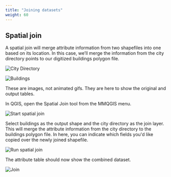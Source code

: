 ```yaml
---
title: "Joining datasets"
weight: 60
---
```


## Spatial join


A spatial join will merge attribute information from two shapefiles into one based on its location. In this case, we’ll merge the information from the city directory points to our digitized buildings polygon file. 

![City Directory](http://drive.google.com/uc?export=view&id=1Ai2cxqBdUrIOma6ECMWDjbAefp8wB057)

![Buildings](http://drive.google.com/uc?export=view&id=1xs4HnboXn8wZOqRK8hPm7INIo-Rjb8vI)

These are images, not animated gifs. They are here to show the original and output tables.

In QGIS, open the Spatial Join tool from the MMQGIS menu.

![Start spatial join](http://drive.google.com/uc?export=view&id=1yXW55w3ANO0wL6yGbVssbF6KEfbltXwP)

Select buildings as the output shape and the city directory as the join layer. This will merge the attribute information from the city directory to the buildings polygon file. In here, you can indicate which fields you'd like copied over the newly joined shapefile.

![Run spatial join](http://drive.google.com/uc?export=view&id=1f4pApLr4q-JtF5a27KYrOEHqaldG-Lgo)

The attribute table should now show the combined dataset.

![Join](http://drive.google.com/uc?export=view&id=16ugG-cj5qnv9DrYDdn7fTFSOgTswiyw7)